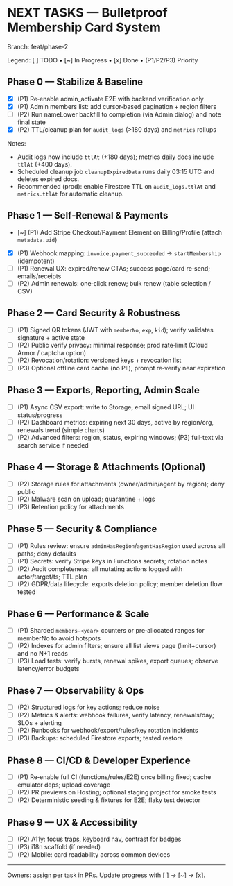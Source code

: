 # NEXT TASKS — Bulletproof Membership Card System

Branch: feat/phase-2

Legend: [ ] TODO • [~] In Progress • [x] Done • (P1/P2/P3) Priority

## Phase 0 — Stabilize & Baseline
- [x] (P1) Re‑enable admin_activate E2E with backend verification only
- [x] (P1) Admin members list: add cursor‑based pagination + region filters
- [ ] (P2) Run nameLower backfill to completion (via Admin dialog) and note final state
- [x] (P2) TTL/cleanup plan for `audit_logs` (>180 days) and `metrics` rollups

Notes:
- Audit logs now include `ttlAt` (+180 days); metrics daily docs include `ttlAt` (+400 days).
- Scheduled cleanup job `cleanupExpiredData` runs daily 03:15 UTC and deletes expired docs.
- Recommended (prod): enable Firestore TTL on `audit_logs.ttlAt` and `metrics.ttlAt` for automatic cleanup.

## Phase 1 — Self‑Renewal & Payments
- [~] (P1) Add Stripe Checkout/Payment Element on Billing/Profile (attach `metadata.uid`)
- [x] (P1) Webhook mapping: `invoice.payment_succeeded` → `startMembership` (idempotent)
- [ ] (P1) Renewal UX: expired/renew CTAs; success page/card re‑send; emails/receipts
- [ ] (P2) Admin renewals: one‑click renew; bulk renew (table selection / CSV)

## Phase 2 — Card Security & Robustness
- [ ] (P1) Signed QR tokens (JWT with `memberNo`, `exp`, `kid`); verify validates signature + active state
- [ ] (P2) Public verify privacy: minimal response; prod rate‑limit (Cloud Armor / captcha option)
- [ ] (P2) Revocation/rotation: versioned keys + revocation list
- [ ] (P3) Optional offline card cache (no PII), prompt re‑verify near expiration

## Phase 3 — Exports, Reporting, Admin Scale
- [ ] (P1) Async CSV export: write to Storage, email signed URL; UI status/progress
- [ ] (P2) Dashboard metrics: expiring next 30 days, active by region/org, renewals trend (simple charts)
- [ ] (P2) Advanced filters: region, status, expiring windows; (P3) full‑text via search service if needed

## Phase 4 — Storage & Attachments (Optional)
- [ ] (P2) Storage rules for attachments (owner/admin/agent by region); deny public
- [ ] (P2) Malware scan on upload; quarantine + logs
- [ ] (P3) Retention policy for attachments

## Phase 5 — Security & Compliance
- [ ] (P1) Rules review: ensure `adminHasRegion`/`agentHasRegion` used across all paths; deny defaults
- [ ] (P1) Secrets: verify Stripe keys in Functions secrets; rotation notes
- [ ] (P2) Audit completeness: all mutating actions logged with actor/target/ts; TTL plan
- [ ] (P2) GDPR/data lifecycle: exports deletion policy; member deletion flow tested

## Phase 6 — Performance & Scale
- [ ] (P1) Sharded `members-<year>` counters or pre‑allocated ranges for memberNo to avoid hotspots
- [ ] (P2) Indexes for admin filters; ensure all list views page (limit+cursor) and no N+1 reads
- [ ] (P3) Load tests: verify bursts, renewal spikes, export queues; observe latency/error budgets

## Phase 7 — Observability & Ops
- [ ] (P2) Structured logs for key actions; reduce noise
- [ ] (P2) Metrics & alerts: webhook failures, verify latency, renewals/day; SLOs + alerting
- [ ] (P2) Runbooks for webhook/export/rules/key rotation incidents
- [ ] (P3) Backups: scheduled Firestore exports; tested restore

## Phase 8 — CI/CD & Developer Experience
- [ ] (P1) Re‑enable full CI (functions/rules/E2E) once billing fixed; cache emulator deps; upload coverage
- [ ] (P2) PR previews on Hosting; optional staging project for smoke tests
- [ ] (P2) Deterministic seeding & fixtures for E2E; flaky test detector

## Phase 9 — UX & Accessibility
- [ ] (P2) A11y: focus traps, keyboard nav, contrast for badges
- [ ] (P3) i18n scaffold (if needed)
- [ ] (P2) Mobile: card readability across common devices

---

Owners: assign per task in PRs. Update progress with [ ] → [~] → [x].
